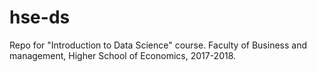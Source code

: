 # hse-ds
Repo for "Introduction to Data Science" course. Faculty of Business and management, Higher School of Economics, 2017-2018.
